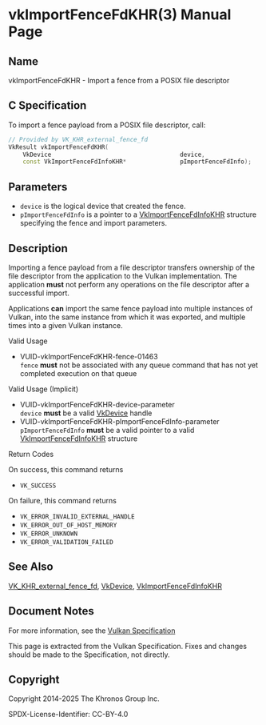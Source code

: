 # vkImportFenceFdKHR(3) Manual Page

## Name

vkImportFenceFdKHR - Import a fence from a POSIX file descriptor



## [](#_c_specification)C Specification

To import a fence payload from a POSIX file descriptor, call:

```c++
// Provided by VK_KHR_external_fence_fd
VkResult vkImportFenceFdKHR(
    VkDevice                                    device,
    const VkImportFenceFdInfoKHR*               pImportFenceFdInfo);
```

## [](#_parameters)Parameters

- `device` is the logical device that created the fence.
- `pImportFenceFdInfo` is a pointer to a [VkImportFenceFdInfoKHR](https://registry.khronos.org/vulkan/specs/latest/man/html/VkImportFenceFdInfoKHR.html) structure specifying the fence and import parameters.

## [](#_description)Description

Importing a fence payload from a file descriptor transfers ownership of the file descriptor from the application to the Vulkan implementation. The application **must** not perform any operations on the file descriptor after a successful import.

Applications **can** import the same fence payload into multiple instances of Vulkan, into the same instance from which it was exported, and multiple times into a given Vulkan instance.

Valid Usage

- [](#VUID-vkImportFenceFdKHR-fence-01463)VUID-vkImportFenceFdKHR-fence-01463  
  `fence` **must** not be associated with any queue command that has not yet completed execution on that queue

Valid Usage (Implicit)

- [](#VUID-vkImportFenceFdKHR-device-parameter)VUID-vkImportFenceFdKHR-device-parameter  
  `device` **must** be a valid [VkDevice](https://registry.khronos.org/vulkan/specs/latest/man/html/VkDevice.html) handle
- [](#VUID-vkImportFenceFdKHR-pImportFenceFdInfo-parameter)VUID-vkImportFenceFdKHR-pImportFenceFdInfo-parameter  
  `pImportFenceFdInfo` **must** be a valid pointer to a valid [VkImportFenceFdInfoKHR](https://registry.khronos.org/vulkan/specs/latest/man/html/VkImportFenceFdInfoKHR.html) structure

Return Codes

On success, this command returns

- `VK_SUCCESS`

On failure, this command returns

- `VK_ERROR_INVALID_EXTERNAL_HANDLE`
- `VK_ERROR_OUT_OF_HOST_MEMORY`
- `VK_ERROR_UNKNOWN`
- `VK_ERROR_VALIDATION_FAILED`

## [](#_see_also)See Also

[VK\_KHR\_external\_fence\_fd](https://registry.khronos.org/vulkan/specs/latest/man/html/VK_KHR_external_fence_fd.html), [VkDevice](https://registry.khronos.org/vulkan/specs/latest/man/html/VkDevice.html), [VkImportFenceFdInfoKHR](https://registry.khronos.org/vulkan/specs/latest/man/html/VkImportFenceFdInfoKHR.html)

## [](#_document_notes)Document Notes

For more information, see the [Vulkan Specification](https://registry.khronos.org/vulkan/specs/latest/html/vkspec.html#vkImportFenceFdKHR)

This page is extracted from the Vulkan Specification. Fixes and changes should be made to the Specification, not directly.

## [](#_copyright)Copyright

Copyright 2014-2025 The Khronos Group Inc.

SPDX-License-Identifier: CC-BY-4.0